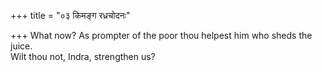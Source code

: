 +++
title = "०३ किमङ्ग रध्रचोदनः"

+++
What now? As prompter of the poor thou helpest him who sheds the juice.  
     Wilt thou not, Indra, strengthen us?